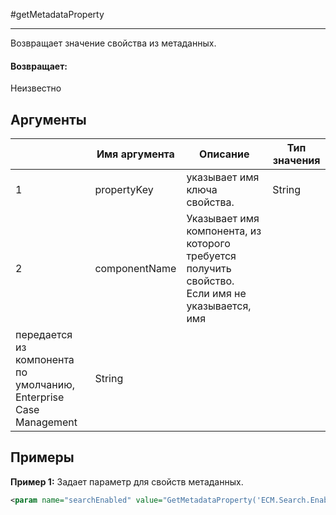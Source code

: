 #getMetadataProperty

---

Возвращает значение свойства из метаданных.

#### Возвращает:

Неизвестно

## Аргументы

|  | Имя аргумента | Описание | Тип значения |
| --- | --- | --- | --- |
| 1 | propertyKey | указывает имя ключа свойства. | String |
| 2 | componentName | Указывает имя компонента, из которого требуется получить свойство.  Если имя не указывается, имя
передается из компонента по умолчанию, Enterprise Case Management | String |

## Примеры

**Пример 1:** Задает параметр для свойств метаданных.
```xml
<param name="searchEnabled" value="GetMetadataProperty('ECM.Search.Enabled')" />
```

